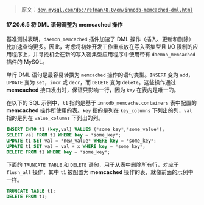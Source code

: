 > 原文：[`dev.mysql.com/doc/refman/8.0/en/innodb-memcached-dml.html`](https://dev.mysql.com/doc/refman/8.0/en/innodb-memcached-dml.html)

#### 17.20.6.5 将 DML 语句调整为 memcached 操作

基准测试表明，`daemon_memcached` 插件加速了 DML 操作（插入、更新和删除）比加速查询更多。因此，考虑将初始开发工作重点放在写入密集型且 I/O 限制的应用程序上，并寻找机会在新的写入密集型应用程序中使用带有 `daemon_memcached` 插件的 MySQL。

单行 DML 语句是最容易转换为 `memcached` 操作的语句类型。`INSERT` 变为 `add`，`UPDATE` 变为 `set`，`incr` 或 `decr`，而 `DELETE` 变为 `delete`。这些操作通过 **memcached** 接口发出时，保证只影响一行，因为 *`key`* 在表内是唯一的。

在以下的 SQL 示例中，`t1` 指的是基于 `innodb_memcache.containers` 表中配置的 **memcached** 操作所使用的表。`key` 指的是列在 `key_columns` 下列出的列，`val` 指的是列在 `value_columns` 下列出的列。

```sql
INSERT INTO t1 (key,val) VALUES (*some_key*,*some_value*);
SELECT val FROM t1 WHERE key = *some_key*;
UPDATE t1 SET val = *new_value* WHERE key = *some_key*;
UPDATE t1 SET val = val + x WHERE key = *some_key*;
DELETE FROM t1 WHERE key = *some_key*;
```

下面的 `TRUNCATE TABLE` 和 `DELETE` 语句，用于从表中删除所有行，对应于 `flush_all` 操作，其中 `t1` 被配置为 **memcached** 操作的表，就像前面的示例中一样。

```sql
TRUNCATE TABLE t1;
DELETE FROM t1;
```
